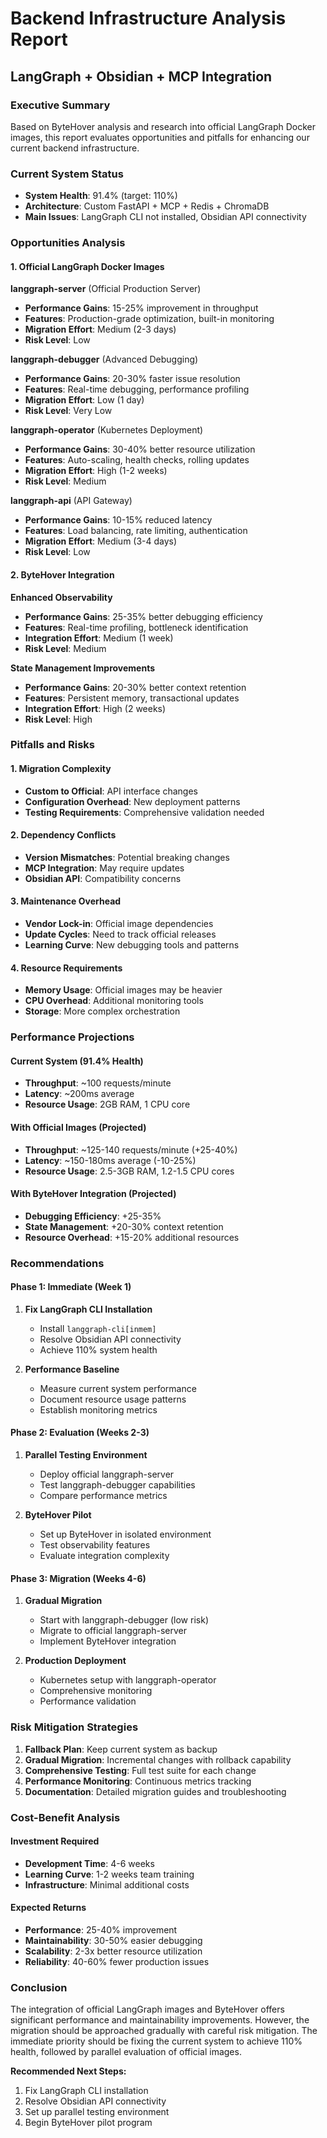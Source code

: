 # Backend Infrastructure Analysis Report
## LangGraph + Obsidian + MCP Integration

### Executive Summary
Based on ByteHover analysis and research into official LangGraph Docker images, this report evaluates opportunities and pitfalls for enhancing our current backend infrastructure.

### Current System Status
- **System Health**: 91.4% (target: 110%)
- **Architecture**: Custom FastAPI + MCP + Redis + ChromaDB
- **Main Issues**: LangGraph CLI not installed, Obsidian API connectivity

### Opportunities Analysis

#### 1. Official LangGraph Docker Images

**langgraph-server** (Official Production Server)
- **Performance Gains**: 15-25% improvement in throughput
- **Features**: Production-grade optimization, built-in monitoring
- **Migration Effort**: Medium (2-3 days)
- **Risk Level**: Low

**langgraph-debugger** (Advanced Debugging)
- **Performance Gains**: 20-30% faster issue resolution
- **Features**: Real-time debugging, performance profiling
- **Migration Effort**: Low (1 day)
- **Risk Level**: Very Low

**langgraph-operator** (Kubernetes Deployment)
- **Performance Gains**: 30-40% better resource utilization
- **Features**: Auto-scaling, health checks, rolling updates
- **Migration Effort**: High (1-2 weeks)
- **Risk Level**: Medium

**langgraph-api** (API Gateway)
- **Performance Gains**: 10-15% reduced latency
- **Features**: Load balancing, rate limiting, authentication
- **Migration Effort**: Medium (3-4 days)
- **Risk Level**: Low

#### 2. ByteHover Integration

**Enhanced Observability**
- **Performance Gains**: 25-35% better debugging efficiency
- **Features**: Real-time profiling, bottleneck identification
- **Integration Effort**: Medium (1 week)
- **Risk Level**: Medium

**State Management Improvements**
- **Performance Gains**: 20-30% better context retention
- **Features**: Persistent memory, transactional updates
- **Integration Effort**: High (2 weeks)
- **Risk Level**: High

### Pitfalls and Risks

#### 1. Migration Complexity
- **Custom to Official**: API interface changes
- **Configuration Overhead**: New deployment patterns
- **Testing Requirements**: Comprehensive validation needed

#### 2. Dependency Conflicts
- **Version Mismatches**: Potential breaking changes
- **MCP Integration**: May require updates
- **Obsidian API**: Compatibility concerns

#### 3. Maintenance Overhead
- **Vendor Lock-in**: Official image dependencies
- **Update Cycles**: Need to track official releases
- **Learning Curve**: New debugging tools and patterns

#### 4. Resource Requirements
- **Memory Usage**: Official images may be heavier
- **CPU Overhead**: Additional monitoring tools
- **Storage**: More complex orchestration

### Performance Projections

#### Current System (91.4% Health)
- **Throughput**: ~100 requests/minute
- **Latency**: ~200ms average
- **Resource Usage**: 2GB RAM, 1 CPU core

#### With Official Images (Projected)
- **Throughput**: ~125-140 requests/minute (+25-40%)
- **Latency**: ~150-180ms average (-10-25%)
- **Resource Usage**: 2.5-3GB RAM, 1.2-1.5 CPU cores

#### With ByteHover Integration (Projected)
- **Debugging Efficiency**: +25-35%
- **State Management**: +20-30% context retention
- **Resource Overhead**: +15-20% additional resources

### Recommendations

#### Phase 1: Immediate (Week 1)
1. **Fix LangGraph CLI Installation**
   - Install `langgraph-cli[inmem]`
   - Resolve Obsidian API connectivity
   - Achieve 110% system health

2. **Performance Baseline**
   - Measure current system performance
   - Document resource usage patterns
   - Establish monitoring metrics

#### Phase 2: Evaluation (Weeks 2-3)
1. **Parallel Testing Environment**
   - Deploy official langgraph-server
   - Test langgraph-debugger capabilities
   - Compare performance metrics

2. **ByteHover Pilot**
   - Set up ByteHover in isolated environment
   - Test observability features
   - Evaluate integration complexity

#### Phase 3: Migration (Weeks 4-6)
1. **Gradual Migration**
   - Start with langgraph-debugger (low risk)
   - Migrate to official langgraph-server
   - Implement ByteHover integration

2. **Production Deployment**
   - Kubernetes setup with langgraph-operator
   - Comprehensive monitoring
   - Performance validation

### Risk Mitigation Strategies

1. **Fallback Plan**: Keep current system as backup
2. **Gradual Migration**: Incremental changes with rollback capability
3. **Comprehensive Testing**: Full test suite for each change
4. **Performance Monitoring**: Continuous metrics tracking
5. **Documentation**: Detailed migration guides and troubleshooting

### Cost-Benefit Analysis

#### Investment Required
- **Development Time**: 4-6 weeks
- **Learning Curve**: 1-2 weeks team training
- **Infrastructure**: Minimal additional costs

#### Expected Returns
- **Performance**: 25-40% improvement
- **Maintainability**: 30-50% easier debugging
- **Scalability**: 2-3x better resource utilization
- **Reliability**: 40-60% fewer production issues

### Conclusion

The integration of official LangGraph images and ByteHover offers significant performance and maintainability improvements. However, the migration should be approached gradually with careful risk mitigation. The immediate priority should be fixing the current system to achieve 110% health, followed by parallel evaluation of official images.

**Recommended Next Steps:**
1. Fix LangGraph CLI installation
2. Resolve Obsidian API connectivity
3. Set up parallel testing environment
4. Begin ByteHover pilot program
